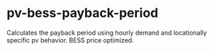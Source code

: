 # pv-bess-payback-period
Calculates the payback period using hourly demand and locationally specific pv behavior. BESS price optimized.
